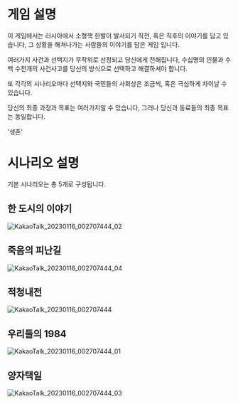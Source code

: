 # 게임 설명

이 게임에서는 러시아에서 소형핵 한발이 발사되기 직전, 혹은 직후의 이야기를 담고 있습니다, 그 상황을 해쳐나가는 사람들의 이야기를 담은 게임 입니다.

여러가지 사건과 선택지가 무작위로 선정되고 당신에게 전해집니다, 수십명의 인물과 수백 수천개의 사건사고를 당신의 방식으로 선택하고 해결하셔야 합니다.

또 각각의 시나리오마다 선택지와 국민들의 사회상은 조금씩, 혹은 극심하게 차이날 수 있습니다.

당신의 최종 과정과 목표는 여러가지일 수 있습니다, 그러나 당신과 동료들의 최종 목표는 동일합니다.

'생존'

# 시나리오 설명

기본 시나리오는 총 5개로 구성됩니다.

## 한 도시의 이야기
![KakaoTalk_20230116_002707444_02](https://user-images.githubusercontent.com/122090786/213181352-cbf54034-07ff-4b32-b93e-eecdb667b321.png)


## 죽음의 피난길
![KakaoTalk_20230116_002707444_04](https://user-images.githubusercontent.com/122090786/212578828-522931b8-d736-4372-b1f8-bbd708efbb67.png)


## 적청내전
![KakaoTalk_20230116_002707444](https://user-images.githubusercontent.com/122090786/213185608-2af3a7ad-f12b-475e-8ec4-01f2c92f1cce.png)


## 우리들의 1984
![KakaoTalk_20230116_002707444_01](https://user-images.githubusercontent.com/122090786/213185682-deae9b21-d7a7-4d37-a18e-ce72f813e7e9.png)


## 양자택일
![KakaoTalk_20230116_002707444_03](https://user-images.githubusercontent.com/122090786/213185514-f81e95e4-e891-492c-90fd-b2998a44992b.png)

